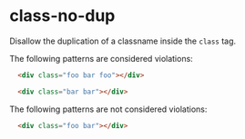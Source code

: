 # class-no-dup

Disallow the duplication of a classname inside the `class` tag.

The following patterns are considered violations:

```html
  <div class="foo bar foo"></div>
```

```html
  <div class="bar bar"></div>
```

The following patterns are not considered violations:

```html
  <div class="foo bar"></div>
```
